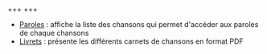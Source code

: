 +++
+++

- [Paroles](lire/paroles/accroche) : affiche la liste des chansons qui permet d'accéder aux paroles de chaque chansons
- [Livrets](lire/livrets ) : présente les différents carnets de chansons en format PDF
